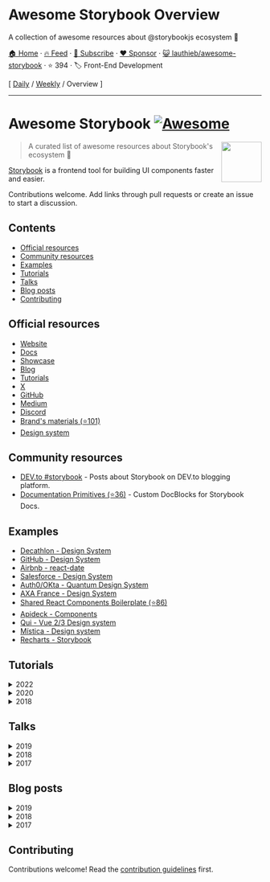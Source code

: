 # Awesome Storybook Overview

A collection of awesome resources about @storybookjs ecosystem 🎨

[🏠 Home](/README.md) · [🔥 Feed](https://www.trackawesomelist.com/lauthieb/awesome-storybook/rss.xml) · [📮 Subscribe](https://trackawesomelist.us17.list-manage.com/subscribe?u=d2f0117aa829c83a63ec63c2f&id=36a103854c) · [❤️  Sponsor](https://github.com/sponsors/theowenyoung) · [😺 lauthieb/awesome-storybook](https://github.com/lauthieb/awesome-storybook) · ⭐ 394 · 🏷️ Front-End Development

[ [Daily](/content/lauthieb/awesome-storybook/README.md) / [Weekly](/content/lauthieb/awesome-storybook/week/README.md) / Overview ]

---

# Awesome Storybook [![Awesome](https://awesome.re/badge.svg)](https://awesome.re)

[<img src="https://github.com/lauthieb/awesome-storybook/raw/master/storybook-logo.svg" align="right" width="80">](https://storybook.js.org)

> A curated list of awesome resources about Storybook's ecosystem :art:

[Storybook](https://storybook.js.org) is a frontend tool for building UI components faster and easier.

Contributions welcome. Add links through pull requests or create an issue to start a discussion.

## Contents

*   [Official resources](#official-resources)
*   [Community resources](#community-resources)
*   [Examples](#examples)
*   [Tutorials](#tutorials)
*   [Talks](#talks)
*   [Blog posts](#blog-posts)
*   [Contributing](#contributing)

## Official resources

*   [Website](https://storybook.js.org)
*   [Docs](https://storybook.js.org/docs)
*   [Showcase](https://storybook.js.org/showcase)
*   [Blog](https://storybook.js.org/blog)
*   [Tutorials](https://storybook.js.org/tutorials/)
*   [X](https://x.com/storybookjs)
*   [GitHub](https://github.com/storybookjs)
*   [Medium](https://medium.com/storybookjs)
*   [Discord](https://discord.gg/storybook)
*   [Brand's materials (⭐101)](https://github.com/storybookjs/brand)
*   [Design system](https://master--5ccbc373887ca40020446347.chromatic.com/)

## Community resources

*   [DEV.to #storybook](https://dev.to/t/storybook) - Posts about Storybook on DEV.to blogging platform.
*   [Documentation Primitives (⭐36)](https://github.com/DAN-AKL/storybook-documentation-primitives) - Custom DocBlocks for Storybook Docs.

## Examples

*   [Decathlon - Design System](https://decathlon.github.io/vitamin-web)
*   [GitHub - Design System](https://primer.github.io/storybook/)
*   [Airbnb - react-date](https://react-dates.github.io/react-date)
*   [Salesforce - Design System](https://mashmatrix.github.io/react-lightning-design-system/)
*   [Auth0/OKta - Quantum Design System](https://quantum.okta.design/)
*   [AXA France - Design System](https://axafrance.github.io/react-toolkit/latest/storybook/)
*   [Shared React Components Boilerplate (⭐86)](https://github.com/shared-components/shared-react-components-example)
*   [Apideck - Components](https://www.apideck.design/)
*   [Qui - Vue 2/3 Design system](https://qui-max.netlify.app/?path=/story/intro--page)
*   [Mística - Design system](https://mistica-web.vercel.app/?path=/story/welcome--welcome)
*   [Recharts - Storybook](https://recharts.org/en-US/storybook)

## Tutorials

<details>
<summary>2022</summary>

*   [Storybook React: A Beginner's Tutorial to UI Components](https://snipcart.com/blog/storybook-react-tutorial-example)

</details>

<details>
<summary>2020</summary>

*   [Simple Storybook React Setup with Dark Mode Integration](https://davidyeiser.com/tutorials/storybook-react-with-dark-mode)

</details>

<details>
<summary>2018</summary>

*   [Adding Storybook Style Guide to a Create React App](https://www.youtube.com/watch?v=va-JzrmaiUM)
*   [Build your components with Storybook](https://www.youtube.com/watch?v=_jttw14T52o)

</details>

## Talks

<details>
<summary>2019</summary>

*   [Storybook, le playground qu'il vous faut pour vos composants UI! (FR)](https://www.youtube.com/watch?v=zMpSwo03aKo)

</details>

<details>
<summary>2018</summary>

*   [VueNYC - Learn Storybook](https://www.youtube.com/watch?v=XN398jfTwQI)

</details>

<details>
<summary>2017</summary>

*   [React Storybook Tutorial with Examples - Getting Started with React Storybook](https://www.youtube.com/watch?v=E2c183LS4lA)
*   [React Storybook: Design, Dev, Doc, Debug Components - React Conf 2017](https://www.youtube.com/watch?v=PF0Vi-iIyoo)

</details>

## Blog posts

<details>
<summary>2019</summary>

*   [How I manage to make my Storybook project the most efficient possible](https://dev.to/loicgoyet/how-i-manage-to-make-my-storybook-project-the-most-efficient-possible-2d8o)
*   [Real-time accessibility testing with Storybook](https://medium.com/storybookjs/instant-accessibility-qa-linting-in-storybook-4a474b0f5347)

</details>

<details>
<summary>2018</summary>

*   [Using Storybook with VueJS](https://auth0.com/blog/using-storybook-with-vuejs/)
*   [Setting up Storybook for Preact](https://www.nickyt.co/blog/setting-up-storybook-for-preact-p5a/)
*   [Setting Up a Component Library with React and Storybook](https://auth0.com/blog/setting-up-a-component-library-with-react-and-storybook/)
*   [Storybook - UI component development tool for React, Vue, and Angular (Article focusing on React)](https://dev.to/madhu/storybook---ui-component-development-tool-for-react-vue-and-angular-article-focusing-on-react-29od)
*   [Storybook vs Styleguidist](https://www.chromatic.com/blog/storybook-vs-styleguidist/)

</details>

<details>
<summary>2017</summary>

*   [Five Reasons to Use Storybook Tests](https://spin.atomicobject.com/storybook-tests-react/)

</details>

## Contributing

Contributions welcome! Read the [contribution guidelines](https://github.com/lauthieb/awesome-storybook/blob/master/README.md/CONTRIBUTING.md) first.


